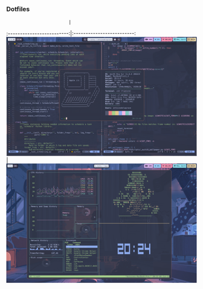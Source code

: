 ### Dotfiles

                           |  
:-------------------------:|:-------------------------:
![](screenshots/read_me_2.png)   |  ![](screenshots/read_me.png)
